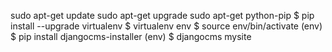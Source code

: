 sudo apt-get update
sudo apt-get upgrade
sudo apt-get python-pip
$ pip install --upgrade virtualenv
$ virtualenv env
$ source env/bin/activate
(env) $ pip install djangocms-installer
(env) $ djangocms mysite

